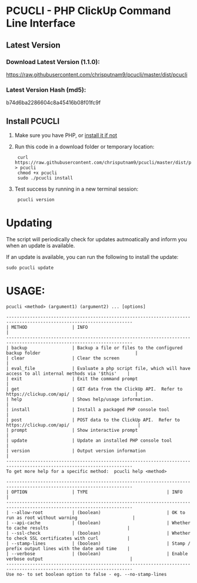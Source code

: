 # PCUCLI - PHP ClickUp Command Line Interface

## Latest Version

### Download Latest Version (1.1.0):
https://raw.githubusercontent.com/chrisputnam9/pcucli/master/dist/pcucli

### Latest Version Hash (md5):
b74d6ba2286604c8a45416b08f01fc9f

## Install PCUCLI
1. Make sure you have PHP, or [install it if not](http://php.net/manual/en/install.php)

2. Run this code in a download folder or temporary location:

        curl https://raw.githubusercontent.com/chrisputnam9/pcucli/master/dist/pcucli > pcucli
        chmod +x pcucli
        sudo ./pcucli install

3. Test success by running in a new terminal session:

        pcucli version

# Updating
The script will periodically check for updates autmoatically and inform you when an update is
available.

If an update is available, you can run the following to install the update:

    sudo pcucli update

# USAGE:

    pcucli <method> (argument1) (argument2) ... [options]

    ----------------------------------------------------------------------------------------------------------------------
    | METHOD                 | INFO                                                                                      |
    ----------------------------------------------------------------------------------------------------------------------
    | backup                 | Backup a file or files to the configured backup folder                                    |
    | clear                  | Clear the screen                                                                          |
    | eval_file              | Evaluate a php script file, which will have access to all internal methods via '$this'    |
    | exit                   | Exit the command prompt                                                                   |
    | get                    | GET data from the ClickUp API.  Refer to https://clickup.com/api/                         |
    | help                   | Shows help/usage information.                                                             |
    | install                | Install a packaged PHP console tool                                                       |
    | post                   | POST data to the ClickUp API.  Refer to https://clickup.com/api/                          |
    | prompt                 | Show interactive prompt                                                                   |
    | update                 | Update an installed PHP console tool                                                      |
    | version                | Output version information                                                                |
    ----------------------------------------------------------------------------------------------------------------------
    To get more help for a specific method:  pcucli help <method>

    ----------------------------------------------------------------------------------------------------------------------
    | OPTION                 | TYPE                              | INFO                                                  |
    ----------------------------------------------------------------------------------------------------------------------
    | --allow-root           | (boolean)                         | OK to run as root without warning                     |
    | --api-cache            | (boolean)                         | Whether to cache results                              |
    | --ssl-check            | (boolean)                         | Whether to check SSL certificates with curl           |
    | --stamp-lines          | (boolean)                         | Stamp / prefix output lines with the date and time    |
    | --verbose              | (boolean)                         | Enable verbose output                                 |
    ----------------------------------------------------------------------------------------------------------------------
    Use no- to set boolean option to false - eg. --no-stamp-lines
